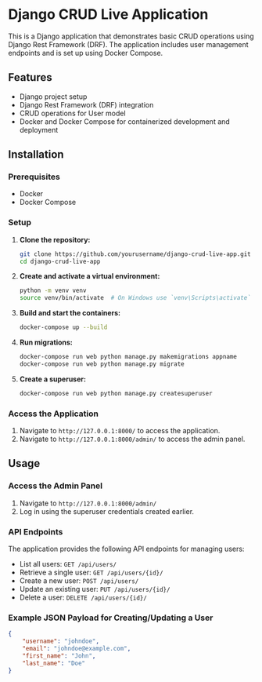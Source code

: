 # Django CRUD Live Application

This is a Django application that demonstrates basic CRUD operations using Django Rest Framework (DRF). The application includes user management endpoints and is set up using Docker Compose.

## Features

- Django project setup
- Django Rest Framework (DRF) integration
- CRUD operations for User model
- Docker and Docker Compose for containerized development and deployment

## Installation

### Prerequisites

- Docker
- Docker Compose

### Setup

1. **Clone the repository:**
    ```sh
    git clone https://github.com/yourusername/django-crud-live-app.git
    cd django-crud-live-app
    ```

2. **Create and activate a virtual environment:**
    ```sh
    python -m venv venv
    source venv/bin/activate  # On Windows use `venv\Scripts\activate`
    ```

3. **Build and start the containers:**
    ```sh
    docker-compose up --build
    ```

4. **Run migrations:**
    ```sh
    docker-compose run web python manage.py makemigrations appname
    docker-compose run web python manage.py migrate
    ```

5. **Create a superuser:**
    ```sh
    docker-compose run web python manage.py createsuperuser
    ```

### Access the Application

1. Navigate to `http://127.0.0.1:8000/` to access the application.
2. Navigate to `http://127.0.0.1:8000/admin/` to access the admin panel.

## Usage

### Access the Admin Panel

1. Navigate to `http://127.0.0.1:8000/admin/`
2. Log in using the superuser credentials created earlier.

### API Endpoints

The application provides the following API endpoints for managing users:

- List all users: `GET /api/users/`
- Retrieve a single user: `GET /api/users/{id}/`
- Create a new user: `POST /api/users/`
- Update an existing user: `PUT /api/users/{id}/`
- Delete a user: `DELETE /api/users/{id}/`

### Example JSON Payload for Creating/Updating a User

```json
{
    "username": "johndoe",
    "email": "johndoe@example.com",
    "first_name": "John",
    "last_name": "Doe"
}
